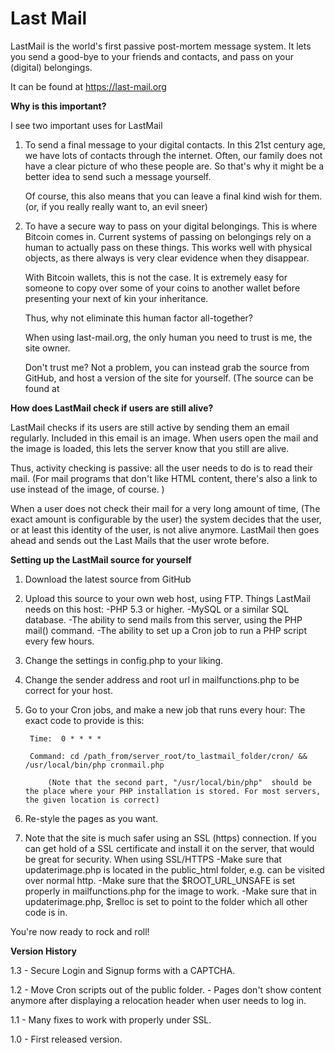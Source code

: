 Last Mail
=========


LastMail is the world's first passive post-mortem message system. It lets you send a good-bye to your friends and contacts, and pass on your (digital) belongings.

It can be found at https://last-mail.org

**Why is this important?**

I see two important uses for LastMail

1. To send a final message to your digital contacts.
	In this 21st century age, we have lots of contacts through the internet. Often, our family does not have a clear picture of who these people are. 
	So that's why it might be a better idea to send such a message yourself. 
	
	Of course, this also means that you can leave a final kind wish for them. (or, if you really really want to, an evil sneer)

2. To have a secure way to pass on your digital belongings.
	This is where Bitcoin comes in.
	Current systems of passing on belongings rely on a human to actually pass on these things.
	This works well with physical objects, as there always is very clear evidence when they disappear.
	
	With Bitcoin wallets, this is not the case. It is extremely easy for someone to copy over some of your coins to another wallet before presenting your next of kin your inheritance.
	
	Thus, why not eliminate this human factor all-together?
	
	
	When using last-mail.org, the only human you need to trust is me, the site owner.
	
	Don't trust me? Not a problem, you can instead grab the source from GitHub, and host a version of the site for yourself.
	(The source can be found at 
	
	
**How does LastMail check if users are still alive?**

LastMail checks if its users are still active by sending them an email regularly.
Included in this email is an image. When users open the mail and the image is loaded, this lets the server know that you still are alive.

Thus, activity checking is passive: all the user needs to do is to read their mail.
(For mail programs that don't like HTML content, there's also a link to use instead of the image, of course. )


When a user does not check their mail for a very long amount of time, (The exact amount is configurable by the user) the system decides that the user, or at least this identity of the user, is not alive anymore.
LastMail then goes ahead and sends out the Last Mails that the user wrote before.











**Setting up the LastMail source for yourself**

1. Download the latest source from GitHub
2. Upload this source to your own web host, using FTP.
	Things LastMail needs on this host:
		-PHP 5.3 or higher.
		-MySQL or a similar SQL database.
		-The ability to send mails from this server, using the PHP mail() command.
		-The ability to set up a Cron job to run a PHP script every few hours.
		
3. Change the settings in config.php to your liking.
4. Change the sender address and root url in mailfunctions.php to be correct for your host.
5. Go to your Cron jobs, and make a new job that runs every hour:
	The exact code to provide is this:

		Time:  0 * * * *
		
		Command: cd /path_from/server_root/to_lastmail_folder/cron/ && /usr/local/bin/php cronmail.php
		
			(Note that the second part, "/usr/local/bin/php"  should be the place where your PHP installation is stored. For most servers, the given location is correct)

		
6. Re-style the pages as you want.
7. Note that the site is much safer using an SSL (https) connection. If you can get hold of a SSL certificate and install it on the server, that would be great for security.
	When using SSL/HTTPS
	-Make sure that updaterimage.php is located in the public_html folder, e.g. can be visited over normal http.
	-Make sure that the $ROOT_URL_UNSAFE is set properly in mailfunctions.php for the image to work.
	-Make sure that in updaterimage.php, $relloc is set to point to the folder which all other code is in.

You're now ready to rock and roll!



**Version History**

1.3  - Secure Login and Signup forms with a CAPTCHA.

1.2  - Move Cron scripts out of the public folder.
	 - Pages don't show content anymore after displaying a relocation header when user needs to log in.

1.1 	- Many fixes to work with properly under SSL.

1.0 	- First released version.
